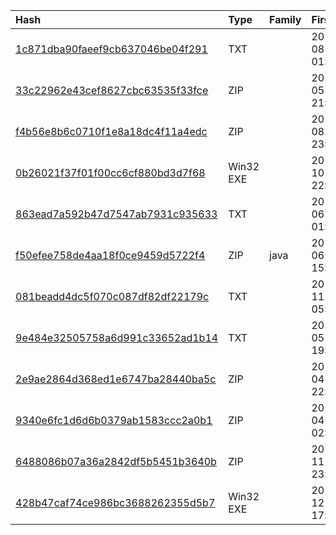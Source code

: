 |Hash|Type|Family|First_Seen|Name|
|:--|:--|:--|:--|:--|
|[1c871dba90faeef9cb637046be04f291](https://www.virustotal.com/gui/file/1c871dba90faeef9cb637046be04f291)|TXT||2021-08-17 01:27:59|__logout_jsp.java|
|[33c22962e43cef8627cbc63535f33fce](https://www.virustotal.com/gui/file/33c22962e43cef8627cbc63535f33fce)|ZIP||2020-05-22 21:46:07|61257b4ef15e20aa9407592e25a513ffde7aba2f323c2a47afbc3e588fc5fcaf.bin|
|[f4b56e8b6c0710f1e8a18dc4f11a4edc](https://www.virustotal.com/gui/file/f4b56e8b6c0710f1e8a18dc4f11a4edc)|ZIP||2019-08-26 23:18:15|p.j|
|[0b26021f37f01f00cc6cf880bd3d7f68](https://www.virustotal.com/gui/file/0b26021f37f01f00cc6cf880bd3d7f68)|Win32 EXE||2018-10-29 22:25:15|out-minid.exe|
|[863ead7a592b47d7547ab7931c935633](https://www.virustotal.com/gui/file/863ead7a592b47d7547ab7931c935633)|TXT||2018-06-30 01:32:02|a3676562571f48c269027a069ecb08ee08973b7017f4965fa36a8fa34a18134e.bin|
|[f50efee758de4aa18f0ce9459d5722f4](https://www.virustotal.com/gui/file/f50efee758de4aa18f0ce9459d5722f4)|ZIP|java|2018-06-13 15:58:25|C:\Users\user\AppData\Local\Temp\IXP000.TMP\bankcard.jar|
|[081beadd4dc5f070c087df82df22179c](https://www.virustotal.com/gui/file/081beadd4dc5f070c087df82df22179c)|TXT||2017-11-06 05:54:28|b41bd54bbf119d153e0878696cd5a944cbd4316c781dd8e390507b2ec2d949e7.bin|
|[9e484e32505758a6d991c33652ad1b14](https://www.virustotal.com/gui/file/9e484e32505758a6d991c33652ad1b14)|TXT||2017-05-03 19:52:28|/home/anes/Python-Github-Crawler/Repos/b3twiise/pentest/powershell/empire-ps/data/module_source/lateral_movement/Invoke-SMBExec.ps1|
|[2e9ae2864d368ed1e6747ba28440ba5c](https://www.virustotal.com/gui/file/2e9ae2864d368ed1e6747ba28440ba5c)|ZIP||2017-04-19 22:05:34|bankcard.jar|
|[9340e6fc1d6d6b0379ab1583ccc2a0b1](https://www.virustotal.com/gui/file/9340e6fc1d6d6b0379ab1583ccc2a0b1)|ZIP||2017-04-07 02:31:12|bankcard.jar|
|[6488086b07a36a2842df5b5451b3640b](https://www.virustotal.com/gui/file/6488086b07a36a2842df5b5451b3640b)|ZIP||2016-11-29 23:24:10|2f23224937ac723f58e4036eaf1ee766b95ebcbe5b6a27633b5c0efcd314ce36.bin|
|[428b47caf74ce986bc3688262355d5b7](https://www.virustotal.com/gui/file/428b47caf74ce986bc3688262355d5b7)|Win32 EXE||2015-12-02 17:56:30|timesync.exe|

